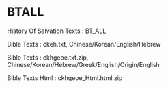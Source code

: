 # BTALL

History Of Salvation Texts : BT_ALL

Bible Texts : ckeh.txt, Chinese/Korean/English/Hebrew

Bible Texts : ckhgeoe.txt.zip, Chinese/Korean/Hebrew/Greek/English/Origin/English

Bible Texts Html : ckhgeoe_Html.html.zip

